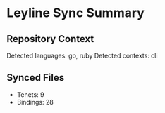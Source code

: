 # Leyline Sync Summary

## Repository Context

Detected languages: go, ruby
Detected contexts: cli

## Synced Files

- Tenets: 9
- Bindings: 28

